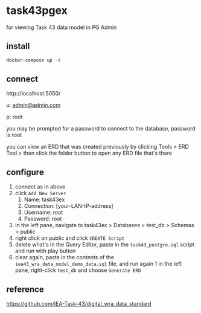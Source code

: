 # task43pgex

for viewing Task 43 data model in PG Admin

## install

``` bash
docker-compose up -d
```

## connect

http://localhost:5050/

u: admin@admin.com

p: root

you may be prompted for a password to connect to the database, password is root

you can view an ERD that was created previously by clicking Tools > ERD Tool > then click the folder button
to open any ERD file that's there



## configure

1. connect as in above
1. click `Add New Server`
    1. Name: task43ex
    1. Connection: [your-LAN-IP-address]
    1. Username: root
    1. Password: root
1. in the left pane, navigate to task43ex > Databases > test_db > Schemas > public
1. right click on public and click `CREATE Script`
1. delete what's in the Query Editor, paste in the `task43_postgre.sql` script and run with play button
1. clear again, paste in the contents of the `iea43_wra_data_model_demo_data.sql` file, and run again
1 in the left pane, right-click `test_db` and choose `Generate ERD`



## reference

https://github.com/IEA-Task-43/digital_wra_data_standard


